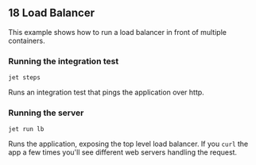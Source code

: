 ## 18 Load Balancer

This example shows how to run a load balancer in front of multiple containers.

### Running the integration test

    jet steps

Runs an integration test that pings the application over http.

### Running the server

    jet run lb

Runs the application, exposing the top level load balancer. If you `curl` the app a few times you'll see different web servers handling the request.
